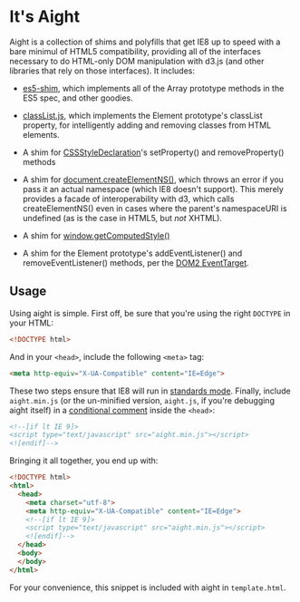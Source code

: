 # It's Aight
Aight is a collection of shims and polyfills that get IE8 up to speed with
a bare minimul of HTML5 compatibility, providing all of the interfaces
necessary to do HTML-only DOM manipulation with d3.js (and other libraries that
rely on those interfaces). It includes:

* [es5-shim](https://github.com/kriskowal/es5-shim), which implements all of
  the Array prototype methods in the ES5 spec, and other goodies.

* [classList.js](https://github.com/eligrey/classList.js), which implements the
  Element prototype's classList property, for intelligently adding and removing
  classes from HTML elements.

* A shim for [CSSStyleDeclaration](http://www.w3.org/TR/DOM-Level-2-Style/css.html#CSS-CSSStyleDeclaration)'s
  setProperty() and removeProperty() methods

* A shim for [document.createElementNS()](http://www.w3.org/TR/DOM-Level-2-Core/core.html#ID-DocCrElNS),
  which throws an error if you pass it an actual namespace (which IE8 doesn't
  support). This merely provides a facade of interoperability with d3, which
  calls createElementNS() even in cases where the parent's namespaceURI is
  undefined (as is the case in HTML5, but *not* XHTML).

* A shim for [window.getComputedStyle()](http://www.w3.org/TR/DOM-Level-2-Style/css.html#CSS-CSSview-getComputedStyle)

* A shim for the Element prototype's addEventListener() and
  removeEventListener() methods, per the [DOM2 EventTarget](http://www.w3.org/TR/DOM-Level-2-Events/events.html#Events-EventTarget).

## Usage
Using aight is simple. First off, be sure that you're using the right `DOCTYPE`
in your HTML:

```html
<!DOCTYPE html>
```

And in your `<head>`, include the following `<meta>` tag:

```html
<meta http-equiv="X-UA-Compatible" content="IE=Edge">
```

These two steps ensure that IE8 will run in [standards
mode](http://en.wikipedia.org/wiki/Internet_Explorer_8#Standards_mode).
Finally, include `aight.min.js` (or the un-minified version, `aight.js`, if
you're debugging aight itself) in a [conditional
comment](http://www.quirksmode.org/css/condcom.html) inside the `<head>`:

```html
<!--[if lt IE 9]>
<script type="text/javascript" src="aight.min.js"></script>
<![endif]-->
```

Bringing it all together, you end up with:

```html
<!DOCTYPE html>
<html>
  <head>
    <meta charset="utf-8">
    <meta http-equiv="X-UA-Compatible" content="IE=Edge">
    <!--[if lt IE 9]>
    <script type="text/javascript" src="aight.min.js"></script>
    <![endif]-->
  </head>
  <body>
  </body>
</html>
```

For your convenience, this snippet is included with aight in `template.html`.
